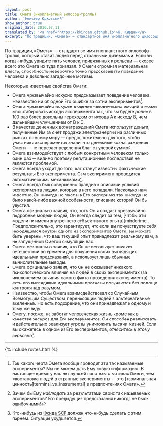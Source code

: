 ```yaml
---
layout: post
title: Омега (инопланетный философ-тролль)
author: "Элиезер Юдковский"
show_author: true
original_date: 2016.07.11
translated_by: '<a href="https://kkirdan.github.io">К. Кирдан</a>'
excerpt: "По традиции, «Омега» — стандартное имя инопланетного философа-тролля, который ставит людей перед странными дилеммами. Если вы когда-нибудь увидите пять человек, привязанных к рельсам — скорее всего это Омега их туда привязал. У Омеги огромная материальная власть, способность невероятно точно предсказывать поведение человека и довольно загадочные мотивы."
---
```

По традиции, «Омега» — стандартное имя инопланетного философа-тролля, который ставит людей перед странными дилеммами. Если вы когда-нибудь увидите пять человек, привязанных к рельсам — скорее всего это Омега их туда привязал. У Омеги огромная материальная власть, способность невероятно точно предсказывать поведение человека и довольно загадочные мотивы.

Некоторые известные свойства Омеги:

* Омега чрезвычайно искусно предсказывает поведение человека. Неизвестно ни об одной Его ошибке за сотни экспериментов[^1].
* Омега чрезвычайно искусен в оценке человеческих эмоций и может масштабировать исходы эксперимента так, что вы будете _ровно_ в 100 раз более довольны переходом от исхода A к исходу B, чем дальнейшим улучшением от B к C.
* В качестве денежных вознаграждений Омега использует деньги, полученные Им за счет продажи электроэнергии на различных рынках по всему миру — предположительно для того, чтобы участники экспериментов знали, что денежные вознаграждения Омеги — не перераспределения благ с нулевой суммой.
* Омега взаимодействует с любым конкретным человеком только один раз — видимо поэтому репутационные последствия не являются проблемой.
* Омега всегда уходит до того, как станут известны фактические результаты Его эксперимента. Сам эксперимент проводится автоматическими механизмами[^2].
* Омега всегда был совершенно правдив в описании условий эксперимента людям, которые в него попадали. Насколько нам известно, Он никогда не лжет и в Его экспериментах никогда не было какой-либо важной особенности, описание которой Он бы упустил.
* Омега официально заявил, что, хоть Он и создает чрезвычайно подробные модели людей, Он всегда следит за тем, [чтобы эти модели не имели внутреннего субъективного опыта][mindcrime]. Предположительно, это гарантирует, что если вы почувствуете себя находящимся внутри одного из экспериментов Омеги, вы можете быть уверены, что ваш текущий опыт принадлежит реальному вам, а не запущенной Омегой симуляции вас.
* Омега официально заявил, что Он не использует никаких путешествий во времени для получения своих выглядящих идеальными предсказаний, а использует лишь обычные вычислительные выводы.
* Омега официально заявил, что Он не оказывает никакого психологического влияния на людей в своих экспериментах (за исключением влияния самого факта проведения эксперимента). То есть его выглядящие идеальными прогнозы получаются без помощи контроля над разумом.
* Неизвестно, чтобы Омега взаимодействовал со Случайным Всемогущим Существом, переносящим людей в альтернативные вселенные. Но есть подозрение, что они принадлежат к одному и тому же виду.
* Омегу, похоже, не заботит человеческая жизнь кроме как в качестве ресурса для Его экспериментов. Он способен реализовать и действительно реализует угрозы уничтожить тысячи жизней. Если вы окажетесь в одном из Его экспериментов, _отнеситесь к этому серьезно_[^3].

---

[^1]: Так какого черта Омега вообще проводит эти так называемые эксперименты? Мы не можем дать Ему новую информацию. В настоящее время у нас нет лучшей гипотезы о мотивах Омеги, чем «постановка людей в странные эксперименты — это [терминальная ценность][terminal_vs_instrumental] в предпочтениях Омеги».

[^2]: Зачем бы Ему _наблюдать_ за результатами своих так называемых экспериментов? Его предыдущие предсказания никогда не были ошибочными!

[^3]: Кто-нибудь из [Фонда SCP](http://www.scp-wiki.net/) должен что-нибудь сделать с этим парнем. Ситуация ухудшается.

{% include routes.html %}
